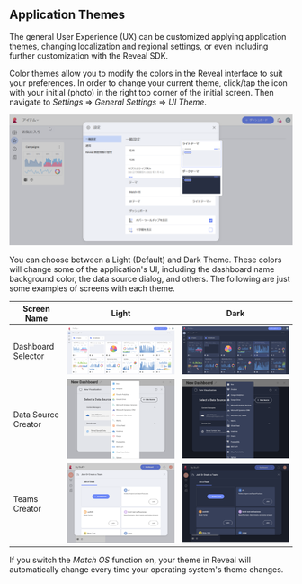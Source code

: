 ## Application Themes

The general User Experience (UX) can be customized applying application themes, changing localization and regional settings, or even including further customization with the Reveal SDK.

Color themes allow you to modify the colors in the Reveal interface to suit your preferences. In order to change your current theme, click/tap the icon with your initial (photo) in the right top corner of the initial screen. Then navigate to *Settings* ⇒ *General Settings* ⇒ *UI Theme*.

![Application themes in Settings](images/application-themes.png)

You can choose between a Light (Default) and Dark Theme. These colors will change some of the application's UI, including the dashboard name background color, the data source dialog, and others. The following are just some examples of screens with each theme.

| **Screen Name**     | **Light**                                                                                   | **Dark**                                                                                  |
| ------------------- | ------------------------------------------------------------------------------------------- | ----------------------------------------------------------------------------------------- |
| Dashboard Selector  | ![Creating a Dashboard in Light Theme](images/creating-dashboard-light-theme.png)           | ![Creating a Dashboard in Dark Theme](images/creating-dashboard-dark-theme.png)           |
| Data Source Creator | ![Creating a New Data Source in Light Theme](images/create-new-data-source-light-theme.png) | ![Creating a New Data Source in Dark Theme](images/create-new-data-source-dark-theme.png) |
| Teams Creator       | ![Team Creation in Light Theme](images/team-creation-light-theme.png)                       | ![Team Creation in Dark Theme](images/team-creation-dark-theme.png)                       |

If you switch the *Match OS* function on, your theme in Reveal will automatically change every time your operating system's theme changes. 
